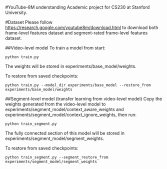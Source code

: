 #YouTube-8M understanding
Academic project for CS230 at Stanford University.

#Dataset
Please follow https://research.google.com/youtube8m/download.html to download both frame-level features dataset and
segment-rated frame-level features dataset.

##Video-level model
To train a model from start:
```
python train.py
```
The weights will be stored in experiments/base_model/weights.

To restore from saved checkpoints:
```
python train.py --model_dir experiments/base_model --restore_from experiments/base_model/weights
```

##Segment-level model (transfer learning from video-level model)
Copy the weights generated from the video-level model to experiments/segment_model/context_aware_weights and
experiments/segment_model/context_ignore_weights, then run:
```
python train_segment.py
```
The fully connected section of this model will be stored in experiments/segment_model/segment_weights.

To restore from saved checkpoints:
```
python train_segment.py --segment_restore_from experiments/segment_model/segment_weights
```
